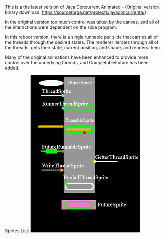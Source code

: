 This is a the latest version of Java Concurrent Animated - (Original version binary download: https://sourceforge.net/projects/javaconcurrenta/)

In the original version too much control was taken by the canvas, and all of the interactions were dependent on the slide program.

In this reboot version, there is a single runnable per slide that carries all of the threads through the desired states. The renderer iterates through all of the threads, gets their state, current position, and shape, and renders them.

Many of the original animations have been enhanced to provide more control over the underlying threads, and CompletableFuture has been added.

Sprites List:
![image](src/main/resources/images/SpritesList.jpg)
